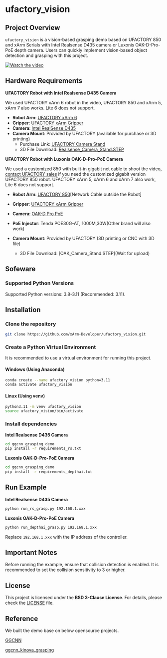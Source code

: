# ufactory\_vision

## Project Overview

`ufactory_vision` is a vision-based grasping demo based on UFACTORY 850 and xArm Serials with Intel Realsense D435 camera or Luxonis OAK-D-Pro-PoE depth camera. Users can quickly implement vision-based object detection and grasping with this project.

[![Watch the video](https://img.youtube.com/vi/ijnuqsNcfUY/0.jpg)](https://www.youtube.com/watch?v=ijnuqsNcfUY)





## Hardware Requirements


**UFACTORY Robot with Intel Realsense D435 Camera** 

We used UFACTORY xArm 6 robot in the video, UFACTORY 850 and xArm 5, xArm 7 also works. Lite 6 does not support.

- **Robot Arm**: [UFACTORY xArm 6](https://www.ufactory.cc/products/xarm)
- **Gripper**: [UFACTORY xArm Gripper](https://www.ufactory.cc/product-page/ufactory-xarm-gripper/)
- **Camera**: [Intel RealSense D435](https://www.intelrealsense.com/depth-camera-d435/)
- **Camera Mount**: Provided by UFACTORY (available for purchase or 3D printing)
  - Purchase Link: [UFACTORY Camera Stand](https://www.ufactory.cc/product-page/ufactory-xarm-camera-stand/)
  - 3D File Download: [Realsense\_Camera\_Stand.STEP](https://www.ufactory.cc/wp-content/uploads/2024/05/CameraStand_1300.zip) 



**UFACTORY Robot with Luxonis OAK-D-Pro-PoE Camera**

We used a customized 850 with built-in gigabit net cable to shoot the video, [contact UFACTORY sales](https://www.ufactory.cc/contact-us/) if you need the customized gigabit version UFACTORY 850 robot. UFACTORY xArm 5, xArm 6 and xArm 7 also work, Lite 6 does not support.

- **Robot Arm**: [UFACTORY 850](https://www.ufactory.cc/ufactory-850/)[Network Cable outside the Robot]
- **Gripper**: [UFACTORY xArm Gripper](https://www.ufactory.cc/product-page/ufactory-xarm-gripper/)
- **Camera**: [OAK-D Pro PoE](https://shop.luxonis.com/products/oak-d-pro-poe?variant=42469208883423)

- **PoE Injector**: Tenda POE30G-AT, 1000M,30W(Other brand will also work)
- **Camera Mount**: Provided by UFACTORY (3D printing or CNC with 3D file)
  - 3D File Download: [OAK\_Camera\_Stand.STEP](Wait for upload) 


## Sofeware 

### Supported Python Versions

Supported Python versions: 3.8-3.11 (Recommended: 3.11).

## Installation

### Clone the repository

```bash
git clone https://github.com/xArm-Developer/ufactory_vision.git
```

### Create a Python Virtual Environment

It is recommended to use a virtual environment for running this project.

#### **Windows (Using Anaconda)**

```bash
conda create --name ufactory_vision python=3.11
conda activate ufactory_vision
```

#### **Linux (Using venv)**

```bash
python3.11 -m venv ufactory_vision
source ufactory_vision/bin/activate
```

### Install dependencies

**Intel Realsense D435 Camera**
```bash
cd ggcnn_grasping_demo
pip install -r requirements_rs.txt
```
**Luxonis OAK-D-Pro-PoE Camera**
```bash
cd ggcnn_grasping_demo
pip install -r requirements_depthai.txt
```

## Run Example 

**Intel Realsense D435 Camera**

```bash
python run_rs_grasp.py 192.168.1.xxx
```

**Luxonis OAK-D-Pro-PoE Camera**

```bash
python run_depthai_grasp.py 192.168.1.xxx
```


Replace `192.168.1.xxx` with the IP address of the controller.

## Important Notes

Before running the example, ensure that collision detection is enabled. It is recommended to set the collision sensitivity to 3 or higher.

## License

This project is licensed under the **BSD 3-Clause License**. For details, please check the [LICENSE](LICENSE) file.

## Reference

We built the demo base on below opensource projects.

[GGCNN](https://github.com/dougsm/ggcnn) 

[ggcnn_kinova_grasping](https://github.com/dougsm/ggcnn_kinova_grasping)
